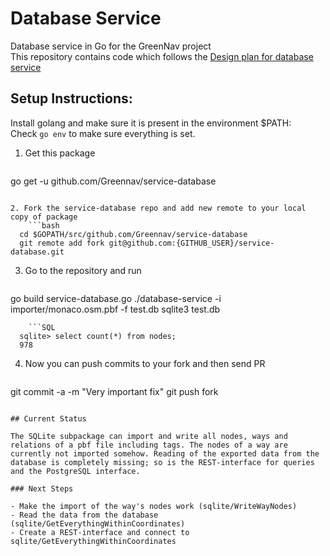# Database Service

Database service in Go for the GreenNav project    
This repository contains code which follows the [Design plan for database service](https://github.com/Greennav/greennav.github.io/blob/master/wiki/Roadmap.md#design-plan)

## Setup Instructions:
  
Install golang and make sure it is present in the environment $PATH:    
Check ```go env``` to make sure everything is set.
  
1. Get this package
    ```bash
  go get -u github.com/Greennav/service-database
```

2. Fork the service-database repo and add new remote to your local copy of package
    ```bash
  cd $GOPATH/src/github.com/Greennav/service-database
  git remote add fork git@github.com:{GITHUB_USER}/service-database.git
```   

3. Go to the repository and run
    ```
  go build service-database.go
  ./database-service -i importer/monaco.osm.pbf -f test.db
  sqlite3 test.db
```
    ```SQL
  sqlite> select count(*) from nodes;
  978
```
  
4. Now you can push commits to your fork and then send PR
    ```bash
  git commit -a -m "Very important fix"
  git push fork
```  
  
## Current Status

The SQLite subpackage can import and write all nodes, ways and relations of a pbf file including tags. The nodes of a way are currently not imported somehow. Reading of the exported data from the database is completely missing; so is the REST-interface for queries and the PostgreSQL interface.

### Next Steps

- Make the import of the way's nodes work (sqlite/WriteWayNodes)
- Read the data from the database (sqlite/GetEverythingWithinCoordinates)
- Create a REST-interface and connect to sqlite/GetEverythingWithinCoordinates
